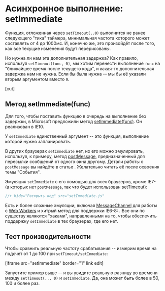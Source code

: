 # Асинхронное выполнение: setImmediate

Функция, отложенная через `setTimeout(..0)` выполнится не ранее следующего "тика" таймера, минимальная частота которого может составлять от 4 до 1000мс. И, конечно же, это произойдёт после того, как все текущие изменения будут перерисованы.

Но нужна ли нам эта дополнительная задержка? Как правило, используя `setTimeout(func, 0)`, мы хотим перенести выполнение `func` на "ближайшее время после текущего кода", и какая-то дополнительная задержка нам не нужна. Если бы была нужна -- мы бы её указали вторым аргументом вместо `0`.

[cut]
## Метод setImmediate(func)

Для того, чтобы поставить функцию в очередь на выполнение без задержки, в Microsoft предложили метод [setImmediate(func)](http://msdn.microsoft.com/en-us/library/ie/hh773176.aspx). Он реализован в IE10.

У `setImmediate` единственный аргумент -- это функция, выполнение которой нужно запланировать.

В других браузерах `setImmediate` нет, но его можно эмулировать, используя, к примеру, метод [postMessage](https://developer.mozilla.org/en-US/docs/DOM/window.postMessage), предназначенный для пересылки сообщений от одного окна другому. Детали работы с `postMessage` вы найдёте в статье [](/cross-window-messaging-with-postmessage). Желательно читать её после освоения темы "События".

Эмуляция `setImmediate` с его помощью для всех браузеров, кроме IE7- (в которых нет `postMessage`, так что будет использован setTimeout):

```js
//+ hide="Раскрыть код" src="setImmediate.js"
```

Есть и более сложные эмуляции, включая [MessageChannel](http://www.w3.org/TR/webmessaging/#channel-messaging) для работы с [Web Workers](http://www.w3.org/TR/workers/) и хитрый метод для поддержки IE6-8: [](https://github.com/NobleJS/setImmediate). Все они по существу являются "хаками", направленными на то, чтобы обеспечить поддержку `setImmediate` в тех браузерах, где его нет.

## Тест производительности

Чтобы сравнить реальную частоту срабатывания -- измерим время на подсчет от 1 до 100 при `setTimeout/setImmediate`:

[iframe src="setImmediate" border="1" link edit]

Запустите пример выше -- и вы увидите реальную разницу во времени между `setTimeout(.., 0)` и `setImmediate`. Да, она может быть более в 50, 100 и более раз.